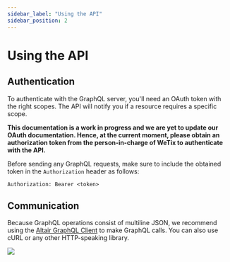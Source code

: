 ```yaml
---
sidebar_label: "Using the API"
sidebar_position: 2
---
```


# Using the API

## Authentication

To authenticate with the GraphQL server, you'll need an OAuth token with the right scopes. The API will notify you if a resource requires a specific scope.

<!-- Follow the steps in "Creating a personal access token" to create a token. The scopes you require depends on the type of data you're trying to request. For example, select the User scopes to request user data. If you need access to repository information, select the appropriate Repository scopes.

To match the behavior of the GraphQL Explorer, request the following scopes:

user
public_repo
repo
repo_deployment
repo:status
read:repo_hook
read:org
read:public_key
read:gpg_key -->

**This documentation is a work in progress and we are yet to update our OAuth documentation. Hence, at the current moment, please obtain an authorization token from the person-in-charge of WeTix to authenticate with the API.**

Before sending any GraphQL requests, make sure to include the obtained token in the `Authorization` header as follows:

`Authorization: Bearer <token>`

## Communication

Because GraphQL operations consist of multiline JSON, we recommend using the [Altair GraphQL Client](https://altair.sirmuel.design/) to make GraphQL calls. You can also use cURL or any other HTTP-speaking library.

<img src="/img/altair.png"/>

<!-- # Fields

## movie

Gets movie by its key.

**Type:** [Movie!](/docs/objects#movie)

Arguments:

| Name                                | Description           |
| ----------------------------------- | --------------------- |
| `key` [`(Key!)`](/docs/graphql/scalars#key) | The key of the movie. |

## movieShowtimes

Gets the first 5000 movie showtimes for the specified movie and date. The showtimes are ordered by its time in ascending order and are grouped by the cinemas that are playing the movie and the hall types of the cinemas. To get a paginated list of movie showtimes, please use [showtimes](docs/queries/fields#showtimes) instead.

**Type:** [MovieShowtimes!](/docs/objects#movieshowtimes)

Arguments:

| Name                                     | Description                                           |
| ---------------------------------------- | ----------------------------------------------------- |
| `movieKey` [`(Key!)`](/docs/graphql/scalars#key) | The key of the movie whose showtimes will be fetched. |
| `date` [`(Date!)`](/docs/graphql/scalars#date)   | The date of the showtimes.                            | -->

